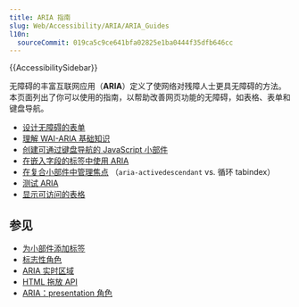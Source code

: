 ```yaml
---
title: ARIA 指南
slug: Web/Accessibility/ARIA/ARIA_Guides
l10n:
  sourceCommit: 019ca5c9ce641bfa02825e1ba0444f35dfb646cc
---
```


{{AccessibilitySidebar}}

无障碍的丰富互联网应用（**ARIA**）定义了使网络对残障人士更具无障碍的方法。本页面列出了你可以使用的指南，以帮助改善网页功能的无障碍，如表格、表单和键盘导航。

- [设计无障碍的表单](https://www.w3.org/WAI/tutorials/forms/)
- [理解 WAI-ARIA 基础知识](/zh-CN/docs/Learn/Accessibility/WAI-ARIA_basics)
- [创建可通过键盘导航的 JavaScript 小部件](/zh-CN/docs/Web/Accessibility/Keyboard-navigable_JavaScript_widgets)
- [在嵌入字段的标签中使用 ARIA](/zh-CN/docs/Web/Accessibility/ARIA/Multipart_labels)
- [在复合小部件中管理焦点](https://www.w3.org/WAI/ARIA/apg/practices/keyboard-interface/) （`aria-activedescendant` vs. 循环 tabindex）
- [测试 ARIA](https://www.w3.org/WAI/test-evaluate/)
- [显示可访问的表格](https://www.w3.org/WAI/tutorials/tables/)

## 参见

- [为小部件添加标签](/zh-CN/docs/Web/Accessibility/ARIA/Attributes/aria-label)
- [标志性角色](/zh-CN/docs/Web/Accessibility/ARIA/Roles/landmark_role)
- [ARIA 实时区域](/zh-CN/docs/Web/Accessibility/ARIA/ARIA_Live_Regions)
- [HTML 拖放 API](/zh-CN/docs/Web/API/HTML_Drag_and_Drop_API)
- [ARIA：presentation 角色](/zh-CN/docs/Web/Accessibility/ARIA/Roles/presentation_role)
